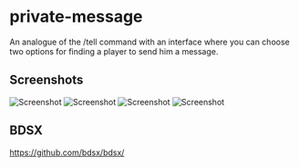 # private-message
An analogue of the /tell command with an interface where you can choose two options for finding a player to send him a message.

Screenshots
----

![Screenshot](https://i.imgur.com/xkFS0Ur.png)
![Screenshot](https://i.imgur.com/OGuZHg0.png)
![Screenshot](https://i.imgur.com/0bfSIsC.png)
![Screenshot](https://i.imgur.com/mIbp7tL.png)


## BDSX
https://github.com/bdsx/bdsx/


